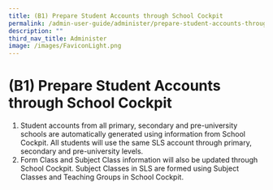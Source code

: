 ```yaml
---
title: (B1) Prepare Student Accounts through School Cockpit
permalink: /admin-user-guide/administer/prepare-student-accounts-through-school-cockpit/
description: ""
third_nav_title: Administer
image: /images/FaviconLight.png
---
```

<h1 id="-1-prepare-student-accounts-through-school-cockpit">(B1) Prepare Student Accounts through School Cockpit</h1>
<ol>
<li>Student accounts from all primary, secondary and pre-university schools are automatically generated using information from School Cockpit. All students will use the same SLS account through primary, secondary and pre-university levels.</li>
<li>Form Class and Subject Class information will also be updated through School Cockpit. Subject Classes in SLS are formed using Subject Classes and Teaching Groups in School Cockpit.</li>
</ol>